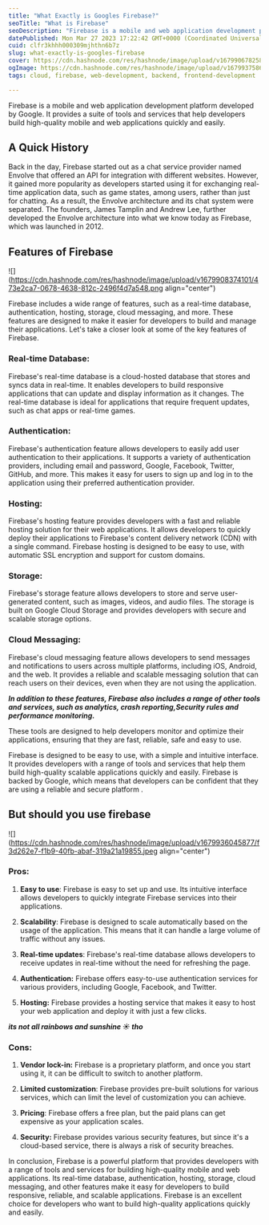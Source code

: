 ```yaml
---
title: "What Exactly is Googles Firebase?"
seoTitle: "What is Firebase"
seoDescription: "Firebase is a mobile and web application development platform developed by Google. It provides a suite of tools and services that help developers build apps"
datePublished: Mon Mar 27 2023 17:22:42 GMT+0000 (Coordinated Universal Time)
cuid: clfr3khhh000309mjhthn6b7z
slug: what-exactly-is-googles-firebase
cover: https://cdn.hashnode.com/res/hashnode/image/upload/v1679906782582/e34649bb-b986-4d79-b379-3086798b59c5.png
ogImage: https://cdn.hashnode.com/res/hashnode/image/upload/v1679937586847/fcea8dd2-4f11-4f70-a0d1-3013e28779a8.png
tags: cloud, firebase, web-development, backend, frontend-development

---
```


Firebase is a mobile and web application development platform developed by Google. It provides a suite of tools and services that help developers build high-quality mobile and web applications quickly and easily.

## A Quick History

Back in the day, Firebase started out as a chat service provider named Envolve that offered an API for integration with different websites. However, it gained more popularity as developers started using it for exchanging real-time application data, such as game states, among users, rather than just for chatting. As a result, the Envolve architecture and its chat system were separated. The founders, James Tamplin and Andrew Lee, further developed the Envolve architecture into what we know today as Firebase, which was launched in 2012.

## Features of Firebase

![](https://cdn.hashnode.com/res/hashnode/image/upload/v1679908374101/473e2ca7-0678-4638-812c-2496f4d7a548.png align="center")

Firebase includes a wide range of features, such as a real-time database, authentication, hosting, storage, cloud messaging, and more. These features are designed to make it easier for developers to build and manage their applications. Let's take a closer look at some of the key features of Firebase.

### Real-time Database:

Firebase's real-time database is a cloud-hosted database that stores and syncs data in real-time. It enables developers to build responsive applications that can update and display information as it changes. The real-time database is ideal for applications that require frequent updates, such as chat apps or real-time games.

### Authentication:

Firebase's authentication feature allows developers to easily add user authentication to their applications. It supports a variety of authentication providers, including email and password, Google, Facebook, Twitter, GitHub, and more. This makes it easy for users to sign up and log in to the application using their preferred authentication provider.

### Hosting:

Firebase's hosting feature provides developers with a fast and reliable hosting solution for their web applications. It allows developers to quickly deploy their applications to Firebase's content delivery network (CDN) with a single command. Firebase hosting is designed to be easy to use, with automatic SSL encryption and support for custom domains.

### Storage:

Firebase's storage feature allows developers to store and serve user-generated content, such as images, videos, and audio files. The storage is built on Google Cloud Storage and provides developers with secure and scalable storage options.

### Cloud Messaging:

Firebase's cloud messaging feature allows developers to send messages and notifications to users across multiple platforms, including iOS, Android, and the web. It provides a reliable and scalable messaging solution that can reach users on their devices, even when they are not using the application.

***In addition to these features, Firebase also includes a range of other tools and services, such as analytics, crash reporting,Security rules and performance monitoring.***

These tools are designed to help developers monitor and optimize their applications, ensuring that they are fast, reliable, safe and easy to use.

Firebase is designed to be easy to use, with a simple and intuitive interface. It provides developers with a range of tools and services that help them build high-quality scalable applications quickly and easily. Firebase is backed by Google, which means that developers can be confident that they are using a reliable and secure platform .

## But should you use firebase

![](https://cdn.hashnode.com/res/hashnode/image/upload/v1679936045877/f3d262e7-f1b9-40fb-abaf-319a21a19855.jpeg align="center")

### Pros:

1. **Easy to use**: Firebase is easy to set up and use. Its intuitive interface allows developers to quickly integrate Firebase services into their applications.
    
2. **Scalability**: Firebase is designed to scale automatically based on the usage of the application. This means that it can handle a large volume of traffic without any issues.
    
3. **Real-time updates**: Firebase's real-time database allows developers to receive updates in real-time without the need for refreshing the page.
    
4. **Authentication:** Firebase offers easy-to-use authentication services for various providers, including Google, Facebook, and Twitter.
    
5. **Hosting:** Firebase provides a hosting service that makes it easy to host your web application and deploy it with just a few clicks.
    

***its not all rainbows and sunshine ☀ tho***

### Cons:

1. **Vendor lock-in:** Firebase is a proprietary platform, and once you start using it, it can be difficult to switch to another platform.
    
2. **Limited customization**: Firebase provides pre-built solutions for various services, which can limit the level of customization you can achieve.
    
3. **Pricing**: Firebase offers a free plan, but the paid plans can get expensive as your application scales.
    
4. **Security:** Firebase provides various security features, but since it's a cloud-based service, there is always a risk of security breaches.
    

In conclusion, Firebase is a powerful platform that provides developers with a range of tools and services for building high-quality mobile and web applications. Its real-time database, authentication, hosting, storage, cloud messaging, and other features make it easy for developers to build responsive, reliable, and scalable applications. Firebase is an excellent choice for developers who want to build high-quality applications quickly and easily.